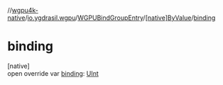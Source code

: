 //[wgpu4k-native](../../../../index.md)/[io.ygdrasil.wgpu](../../index.md)/[WGPUBindGroupEntry](../index.md)/[[native]ByValue](index.md)/[binding](binding.md)

# binding

[native]\
open override var [binding](binding.md): [UInt](https://kotlinlang.org/api/core/kotlin-stdlib/kotlin/-u-int/index.html)